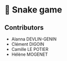 # :snake: Snake game

## Contributors

* Alanna DEVLIN-GENIN
* Clément DIGOIN
* Camille LE POTIER
* Hélène MOGENET
